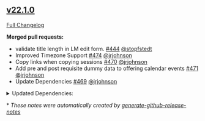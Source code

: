 ## [v22.1.0](https://github.com/ilios/common/tree/v22.1.0)

[Full Changelog](https://github.com/ilios/common/compare/v22.0.0...v22.1.0)





**Merged pull requests:**

- validate title length in LM edit form. [\#444](https://github.com/ilios/common/pull/444) [@stopfstedt](https://github.com/stopfstedt)
- Improved Timezone Support [\#474](https://github.com/ilios/common/pull/474) [@jrjohnson](https://github.com/jrjohnson)
- Copy links when copying sessions [\#470](https://github.com/ilios/common/pull/470) [@jrjohnson](https://github.com/jrjohnson)
- Add pre and post requisite dummy data to offering calendar events [\#471](https://github.com/ilios/common/pull/471) [@jrjohnson](https://github.com/jrjohnson)
- Update Dependencies [\#469](https://github.com/ilios/common/pull/469) [@jrjohnson](https://github.com/jrjohnson)

<details>
<summary>Updated Dependencies:</summary>

- Bump sass from 1.16.1 to 1.17.0 [\#484](https://github.com/ilios/common/pull/484)
- Bump @fortawesome/free-regular-svg-icons from 5.7.0 to 5.7.1 [\#483](https://github.com/ilios/common/pull/483)
- Bump @fortawesome/pro-regular-svg-icons from 5.7.0 to 5.7.1 [\#478](https://github.com/ilios/common/pull/478)
- Bump @fortawesome/free-brands-svg-icons from 5.7.0 to 5.7.1 [\#482](https://github.com/ilios/common/pull/482)
- Bump stylelint-scss from 3.5.1 to 3.5.2 [\#481](https://github.com/ilios/common/pull/481)
- Bump eslint from 5.12.1 to 5.13.0 [\#480](https://github.com/ilios/common/pull/480)
- Bump ember-moment from 7.8.0 to 7.8.1 [\#479](https://github.com/ilios/common/pull/479)
- Bump @fortawesome/pro-solid-svg-icons from 5.7.0 to 5.7.1 [\#477](https://github.com/ilios/common/pull/477)
- Bump @fortawesome/free-solid-svg-icons from 5.7.0 to 5.7.1 [\#476](https://github.com/ilios/common/pull/476)
- Bump @fortawesome/pro-light-svg-icons from 5.7.0 to 5.7.1 [\#475](https://github.com/ilios/common/pull/475)
- Bump ember-cli-sass from 9.0.1 to 10.0.0 [\#472](https://github.com/ilios/common/pull/472)
- Bump ember-file-upload from 2.5.3 to 2.6.1 [\#473](https://github.com/ilios/common/pull/473)
- Bump ember-concurrency from 0.8.26 to 0.8.27 [\#467](https://github.com/ilios/common/pull/467)
- Bump ember-cli-mirage from 0.4.13 to 0.4.14 [\#468](https://github.com/ilios/common/pull/468)
- Bump eslint-plugin-ember from 6.1.0 to 6.2.0 [\#464](https://github.com/ilios/common/pull/464)
- Bump @ember/jquery from 0.5.2 to 0.6.0 [\#458](https://github.com/ilios/common/pull/458)

</details>

\* *These notes were automatically created by [generate-github-release-notes](https://github.com/jrjohnson/generate-github-release-notes)*

